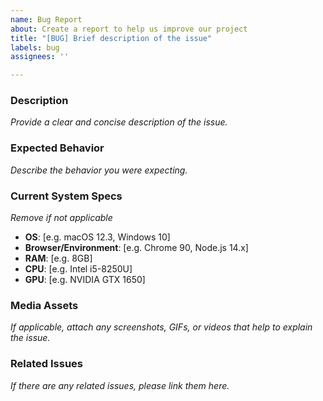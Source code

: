 ```yaml
---
name: Bug Report
about: Create a report to help us improve our project
title: "[BUG] Brief description of the issue"
labels: bug
assignees: ''

---
```


### Description
*Provide a clear and concise description of the issue.*

### Expected Behavior
*Describe the behavior you were expecting.*

### Current System Specs
*Remove if not applicable*

- **OS**: [e.g. macOS 12.3, Windows 10]
- **Browser/Environment**: [e.g. Chrome 90, Node.js 14.x]
- **RAM**: [e.g. 8GB]
- **CPU**: [e.g. Intel i5-8250U]
- **GPU**: [e.g. NVIDIA GTX 1650]

### Media Assets
*If applicable, attach any screenshots, GIFs, or videos that help to explain the issue.*

### Related Issues
*If there are any related issues, please link them here.*